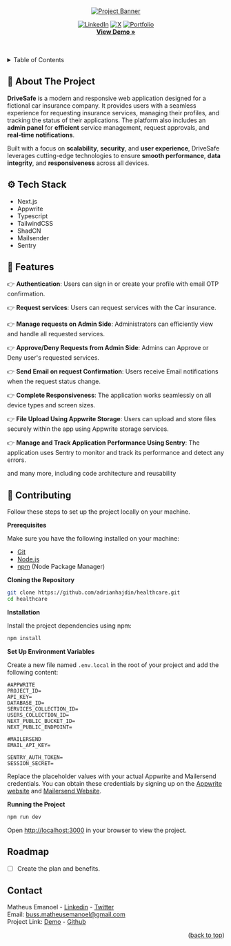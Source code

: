 <a id="readme-top"></a>


<div align="center">
  <br />
    <a href="https://youtu.be/lEflo_sc82g?feature=shared" target="_blank">
      <img src="https://github.com/user-attachments/assets/0e2f6590-11f8-43d0-bc57-5e9e8aa028bc" alt="Project Banner">
    </a>

[![LinkedIn](https://img.shields.io/badge/LinkedIn-0077B5?style=for-the-badge&logo=linkedin&logoColor=white)](https://www.linkedin.com/in/matheusemanoeldev/)
[![X](https://img.shields.io/badge/X-000?style=for-the-badge&logo=x)](https://x.com/OrionTH1)
[![Portfolio](https://img.shields.io/badge/Portfolio-FF5722?style=for-the-badge&logo=todoist&logoColor=white)](https://portfólio.com)
<br/>
<a href="https://drive-safe-car.vercel.app/"><strong>View Demo »</strong></a>  
</div>

<br/>
<br/>
<!-- TABLE OF CONTENTS -->
<details>
  <summary>Table of Contents</summary>
  <ol>
    <li>
      <a href="#about-the-project">About The Project</a>
      <ul>
        <li><a href="#built-with">Tech Stack</a></li>
      </ul>
      <ul>
        <li><a href="#features">Features</a></li>
      </ul>
    </li>
    <li>
      <a href="#contributing">Contributing</a>
    </li>
    <li><a href="#roadmap">Roadmap</a></li>
    <li><a href="#contact">Contact</a></li>
  </ol>
</details>


<!-- ABOUT THE PROJECT -->
## <a name="about-the-project">📢 About The Project</a>


**DriveSafe** is a modern and responsive web application designed for a fictional car insurance company. It provides users with a seamless experience for requesting insurance services, managing their profiles, and tracking the status of their applications. The platform also includes an **admin panel** for **efficient** service management, request approvals, and **real-time notifications**.

Built with a focus on **scalability**, **security**, and **user experience**, DriveSafe leverages cutting-edge technologies to ensure **smooth performance**, **data integrity**, and **responsiveness** across all devices.


## <a name="built-with">⚙️ Tech Stack</a>

- Next.js
- Appwrite
- Typescript
- TailwindCSS
- ShadCN
- Mailsender
- Sentry

## <a name="features">🔋 Features</a>

👉 **Authentication**: Users can sign in or create your profile with email OTP confirmation.

👉 **Request services**: Users can request services with the Car insurance.

👉 **Manage requests on Admin Side**: Administrators can efficiently view and handle all requested services.

👉 **Approve/Deny Requests from Admin Side**: Admins can Approve or Deny user's requested services.

👉 **Send Email on request Confirmation**: Users receive Email notifications when the request status change.

👉 **Complete Responsiveness**: The application works seamlessly on all device types and screen sizes.

👉 **File Upload Using Appwrite Storage**: Users can upload and store files securely within the app using Appwrite storage services.

👉 **Manage and Track Application Performance Using Sentry**: The application uses Sentry to monitor and track its performance and detect any errors.

and many more, including code architecture and reusability

## <a name="contributing">🤸 Contributing</a>

Follow these steps to set up the project locally on your machine.

**Prerequisites**

Make sure you have the following installed on your machine:

- [Git](https://git-scm.com/)
- [Node.js](https://nodejs.org/en)
- [npm](https://www.npmjs.com/) (Node Package Manager)

**Cloning the Repository**
  
```bash
git clone https://github.com/adrianhajdin/healthcare.git
cd healthcare
```

**Installation**

Install the project dependencies using npm:

```bash
npm install
```

**Set Up Environment Variables**

Create a new file named `.env.local` in the root of your project and add the following content:

```env
#APPWRITE
PROJECT_ID=
API_KEY=
DATABASE_ID=
SERVICES_COLLECTION_ID=
USERS_COLLECTION_ID=
NEXT_PUBLIC_BUCKET_ID=
NEXT_PUBLIC_ENDPOINT=

#MAILERSEND
EMAIL_API_KEY=

SENTRY_AUTH_TOKEN=
SESSION_SECRET=
```

Replace the placeholder values with your actual Appwrite and Mailersend credentials. You can obtain these credentials by signing up on the [Appwrite website](https://appwrite.io/) and [Mailersend Website](https://www.mailersend.com/).

**Running the Project**

```bash
npm run dev
```

Open [http://localhost:3000](http://localhost:3000) in your browser to view the project.


<!-- ROADMAP -->
## Roadmap

- [ ] Create the plan and benefits.


## Contact

Matheus Emanoel - [Linkedin](https://www.linkedin.com/in/matheusemanoeldev/) - [Twitter](https://twitter.com/OrionTH1) <br/>
Email: buss.matheusemanoel@gmail.com<br/>
Project Link: [Demo](https://questmind-project.vercel.app/) - [Github](https://github.com/OrionTH1/study-with-exercices/)

<p align="right">(<a href="#readme-top">back to top</a>)</p>
